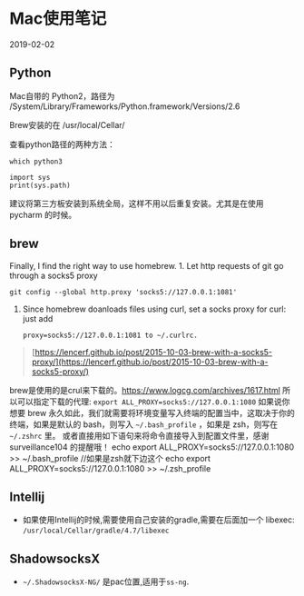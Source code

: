# Mac使用笔记

2019-02-02

## Python

Mac自带的 Python2，路径为 /System/Library/Frameworks/Python.framework/Versions/2.6

Brew安装的在 /usr/local/Cellar/

查看python路径的两种方法：

```text
which python3

import sys
print(sys.path)
```

建议将第三方板安装到系统全局，这样不用以后重复安装。尤其是在使用 pycharm 的时候。

## brew

Finally, I find the right way to use homebrew. 1. Let http requests of git go through a socks5 proxy

```text
git config --global http.proxy 'socks5://127.0.0.1:1081'
```

1. Since homebrew doanloads files using curl, set a socks proxy for curl: just add 

   ```text
   proxy=socks5://127.0.0.1:1081 to ~/.curlrc.
   ```

> [https://lencerf.github.io/post/2015-10-03-brew-with-a-socks5-proxy/](https://lencerf.github.io/post/2015-10-03-brew-with-a-socks5-proxy/)

brew是使用的是crul来下载的。https://www.logcg.com/archives/1617.html
所以可以指定下载的代理:
`export ALL_PROXY=socks5://127.0.0.1:1080`
如果说你想要 brew 永久如此，我们就需要将环境变量写入终端的配置当中，这取决于你的终端，如果是默认的 bash，则写入 `~/.bash_profile` ，如果是 zsh，则写在  `~/.zshrc`  里。
或者直接用如下语句来将命令直接导入到配置文件里，感谢 surveillance104 的提醒哦！
echo export ALL_PROXY=socks5://127.0.0.1:1080 >> ~/.bash_profile
//如果是zsh就下边这个
echo export ALL_PROXY=socks5://127.0.0.1:1080 >> ~/.zsh_profile

## Intellij

- 如果使用Intellij的时候,需要使用自己安装的gradle,需要在后面加一个 libexec:
`/usr/local/Cellar/gradle/4.7/libexec`

## ShadowsocksX

- `~/.ShadowsocksX-NG/` 是pac位置,适用于`ss-ng`.


